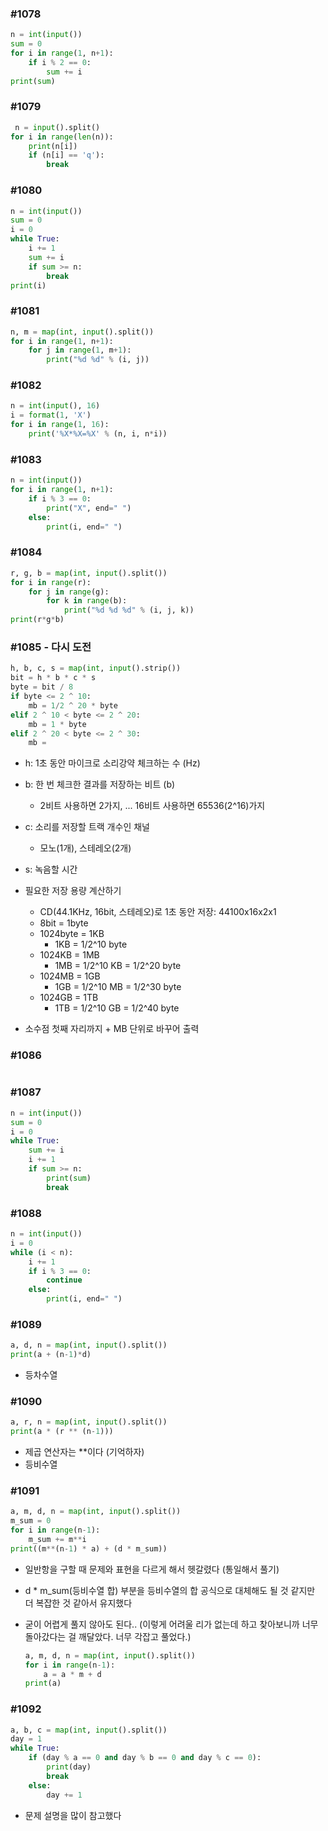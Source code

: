 ### #1078

```python
n = int(input())
sum = 0
for i in range(1, n+1):
    if i % 2 == 0:
        sum += i
print(sum)
```



### #1079

```python
 n = input().split()
for i in range(len(n)):
    print(n[i])
    if (n[i] == 'q'):
        break
```



### #1080

```python
n = int(input())
sum = 0
i = 0
while True:
    i += 1
    sum += i
    if sum >= n:
        break
print(i)
```



### #1081

```python
n, m = map(int, input().split())
for i in range(1, n+1):
    for j in range(1, m+1):
        print("%d %d" % (i, j))
```



### #1082

```python
n = int(input(), 16)
i = format(1, 'X')
for i in range(1, 16):
    print('%X*%X=%X' % (n, i, n*i))
```



### #1083

```python
n = int(input())
for i in range(1, n+1):
    if i % 3 == 0:
        print("X", end=" ")
    else:
        print(i, end=" ")
```



### #1084

```python
r, g, b = map(int, input().split())
for i in range(r):
    for j in range(g):
        for k in range(b):
            print("%d %d %d" % (i, j, k))
print(r*g*b)
```



### #1085 - 다시 도전

```python
h, b, c, s = map(int, input().strip())
bit = h * b * c * s
byte = bit / 8
if byte <= 2 ^ 10:
    mb = 1/2 ^ 20 * byte
elif 2 ^ 10 < byte <= 2 ^ 20:
    mb = 1 * byte
elif 2 ^ 20 < byte <= 2 ^ 30:
    mb =

```

- h: 1초 동안 마이크로 소리강약 체크하는 수 (Hz)
- b: 한 번 체크한 결과를 저장하는 비트 (b)
  - 2비트 사용하면 2가지, ... 16비트 사용하면 65536(2^16)가지
- c: 소리를 저장할 트랙 개수인 채널
  - 모노(1개), 스테레오(2개)
- s: 녹음할 시간
- 필요한 저장 용량 계산하기 
  - CD(44.1KHz, 16bit, 스테레오)로 1초 동안 저장: 44100x16x2x1
  - 8bit = 1byte
  - 1024byte = 1KB
    - 1KB = 1/2^10 byte
  - 1024KB = 1MB
    - 1MB = 1/2^10 KB = 1/2^20 byte
  - 1024MB = 1GB
    - 1GB = 1/2^10 MB = 1/2^30 byte
  - 1024GB = 1TB 
    - 1TB = 1/2^10 GB = 1/2^40 byte
  
- 소수점 첫째 자리까지 + MB 단위로 바꾸어 출력



### #1086

```python

```



### #1087

```python
n = int(input())
sum = 0
i = 0
while True:
    sum += i
    i += 1
    if sum >= n:
        print(sum)
        break
```



### #1088

```python
n = int(input())
i = 0
while (i < n):
    i += 1
    if i % 3 == 0:
        continue
    else:
        print(i, end=" ")
```



### #1089

```python
a, d, n = map(int, input().split())
print(a + (n-1)*d)
```

- 등차수열



### #1090

```python
a, r, n = map(int, input().split())
print(a * (r ** (n-1)))
```

- 제곱 연산자는 **이다 (기억하자)
- 등비수열



### #1091

```python
a, m, d, n = map(int, input().split())
m_sum = 0
for i in range(n-1):
    m_sum += m**i
print((m**(n-1) * a) + (d * m_sum))
```

- 일반항을 구할 때 문제와 표현을 다르게 해서 헷갈렸다 (통일해서 풀기)

- d * m_sum(등비수열 합) 부분을 등비수열의 합 공식으로 대체해도 될 것 같지만 더 복잡한 것 같아서 유지했다

- 굳이 어렵게 풀지 않아도 된다.. (이렇게 어려울 리가 없는데 하고 찾아보니까 너무 돌아갔다는 걸 깨달았다. 너무 각잡고 풀었다.)

  ```python
  a, m, d, n = map(int, input().split())
  for i in range(n-1):
      a = a * m + d
  print(a)
  ```



### #1092

```python
a, b, c = map(int, input().split())
day = 1
while True:
    if (day % a == 0 and day % b == 0 and day % c == 0):
        print(day)
        break
    else:
        day += 1
```

- 문제 설명을 많이 참고했다

